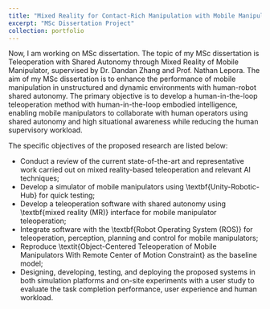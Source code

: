 ```yaml
---
title: "Mixed Reality for Contact-Rich Manipulation with Mobile Manipulator"
excerpt: "MSc Dissertation Project"
collection: portfolio
---
```


Now, I am working on MSc dissertation. The topic of my MSc dissertation is Teleoperation with Shared Autonomy through Mixed Reality of Mobile Manipulator, supervised by Dr. Dandan Zhang and Prof. Nathan Lepora. The aim of my MSc dissertation is to enhance the performance of mobile manipulation in unstructured and dynamic environments with human-robot shared autonomy. The primary objective is to develop a human-in-the-loop teleoperation method with human-in-the-loop embodied intelligence, enabling mobile manipulators to collaborate with human operators using shared autonomy and high situational awareness while reducing the human supervisory workload. 

The specific objectives of the proposed research are listed below:


* Conduct a review of the current state-of-the-art and representative work carried out on mixed reality-based teleoperation and relevant AI techniques;
* Develop a simulator of mobile manipulators using \textbf{Unity-Robotic-Hub} for quick testing;
* Develop a teleoperation software with shared autonomy using \textbf{mixed reality (MR)} interface for mobile manipulator teleoperation;
* Integrate software with the \textbf{Robot Operating System (ROS)} for teleoperation, perception, planning and control for mobile manipulators;
* Reproduce \textit{Object-Centered Teleoperation of Mobile Manipulators With Remote Center of Motion Constraint} as the baseline model;
* Designing, developing, testing, and deploying the proposed systems in both simulation platforms and on-site experiments with a user study to evaluate the task completion performance, user experience and human workload.

